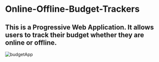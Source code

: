 # Online-Offline-Budget-Trackers

## This is a Progressive Web Application. It allows users to track their budget whether they are online or offline.

![budgetApp]("/image/budgdettotal.png")


